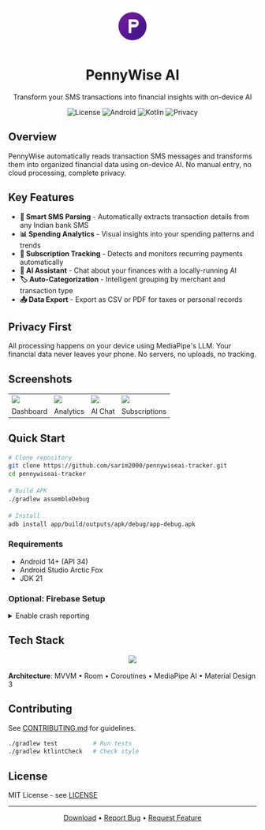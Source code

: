 <div align="center">
  <img src="branding/app-store/ic_launcher_180.png" alt="PennyWise" width="80" height="80">
  
  # PennyWise AI
  
  Transform your SMS transactions into financial insights with on-device AI
  
  <p>
    <img alt="License" src="https://img.shields.io/badge/license-MIT-blue">
    <img alt="Android" src="https://img.shields.io/badge/Android-14+-3DDC84">
    <img alt="Kotlin" src="https://img.shields.io/badge/Kotlin-2.2.0-7F52FF">
    <img alt="Privacy" src="https://img.shields.io/badge/AI-100%25_On--Device-FF6B6B">
  </p>
</div>

## Overview

PennyWise automatically reads transaction SMS messages and transforms them into organized financial data using on-device AI. No manual entry, no cloud processing, complete privacy.

## Key Features

- **🤖 Smart SMS Parsing** - Automatically extracts transaction details from any Indian bank SMS
- **📊 Spending Analytics** - Visual insights into your spending patterns and trends  
- **🔄 Subscription Tracking** - Detects and monitors recurring payments automatically
- **💬 AI Assistant** - Chat about your finances with a locally-running AI
- **🏷️ Auto-Categorization** - Intelligent grouping by merchant and transaction type
- **📤 Data Export** - Export as CSV or PDF for taxes or personal records

## Privacy First

All processing happens on your device using MediaPipe's LLM. Your financial data never leaves your phone. No servers, no uploads, no tracking.

## Screenshots

<table>
<tr>
<td><img src="screenshots/dashboard.png" width="160"/></td>
<td><img src="screenshots/analytics.png" width="160"/></td>
<td><img src="screenshots/ai.png" width="160"/></td>
<td><img src="screenshots/subscription.png" width="160"/></td>
</tr>
<tr>
<td align="center">Dashboard</td>
<td align="center">Analytics</td>
<td align="center">AI Chat</td>
<td align="center">Subscriptions</td>
</tr>
</table>

## Quick Start

```bash
# Clone repository
git clone https://github.com/sarim2000/pennywiseai-tracker.git
cd pennywiseai-tracker

# Build APK
./gradlew assembleDebug

# Install
adb install app/build/outputs/apk/debug/app-debug.apk
```

### Requirements

- Android 14+ (API 34)
- Android Studio Arctic Fox
- JDK 21

### Optional: Firebase Setup

<details>
<summary>Enable crash reporting</summary>

1. Create project at [Firebase Console](https://console.firebase.google.com)
2. Add app with package: `com.pennywiseai.tracker`
3. Download `google-services.json` to `/app`
4. Enable Crashlytics

</details>

## Tech Stack

<p align="center">
<img src="https://skillicons.dev/icons?i=kotlin,firebase" height="32" />
</p>

**Architecture**: MVVM • Room • Coroutines • MediaPipe AI • Material Design 3

## Contributing

See [CONTRIBUTING.md](CONTRIBUTING.md) for guidelines.

```bash
./gradlew test          # Run tests
./gradlew ktlintCheck   # Check style
```

## License

MIT License - see [LICENSE](LICENSE)

---

<p align="center">
<a href="https://github.com/sarim2000/pennywiseai-tracker/releases">Download</a> •
<a href="https://github.com/sarim2000/pennywiseai-tracker/issues">Report Bug</a> •
<a href="https://github.com/sarim2000/pennywiseai-tracker/issues">Request Feature</a>
</p>
